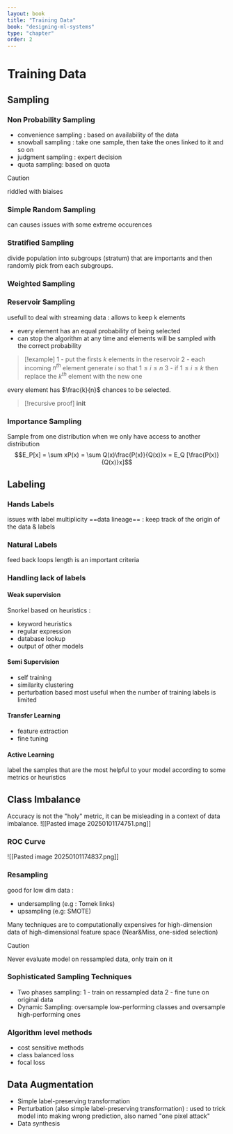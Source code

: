 ```yaml
---
layout: book
title: "Training Data"
book: "designing-ml-systems"
type: "chapter"
order: 2
---
```

# Training Data
## Sampling
### Non Probability Sampling
- convenience sampling : based on availability of the data
- snowball sampling : take one sample, then take the ones linked to it and so on
- judgment sampling : expert decision
- quota sampling: based on quota 
>[!caution]
>riddled with biaises

### Simple Random Sampling
can causes issues with some extreme occurences

### Stratified Sampling
divide population into subgroups (stratum) that are importants and then randomly pick from each subgroups.

### Weighted Sampling

### Reservoir Sampling
usefull to deal with streaming data : allows to keep k elements
- every element has an equal probability of being selected
- can stop the algorithm at any time and elements will be sampled with the correct probability
>[!example]
> 1 - put the firsts $k$ elements in the reservoir
> 2 - each incoming $n^{th}$ element generate $i$ so that $1 \leq i \leq n$
> 3 - if $1\leq i\leq k$ then replace the $k^{th}$ element with the new one

every element has $\frac{k}{n}$ chances to be selected.

>[!recursive proof]
> __init__

### Importance Sampling
Sample from one distribution when we only have access to another distribution
$$E_P[x] = \sum xP(x) = \sum Q(x)\frac{P(x)}{Q(x)}x = E_Q [\frac{P(x)}{Q(x)}x]$$

## Labeling
### Hands Labels
issues with label multiplicity 
==data lineage== : keep track of the origin of the data & labels

### Natural Labels
feed back loops length is an important criteria 

### Handling lack of labels 
#### Weak supervision 
Snorkel
based on heuristics :
- keyword heuristics
- regular expression
- database lookup
- output of other models

#### Semi Supervision
- self training
- similarity clustering
- perturbation based
most useful when the number of training labels is limited

#### Transfer Learning
- feature extraction
- fine tuning

#### Active Learning
label the samples that are the most helpful to your model according to some metrics or heuristics

## Class Imbalance
Accuracy is not the "holy" metric, it can be misleading in a context of data imbalance.
![[Pasted image 20250101174751.png]]
### ROC Curve
![[Pasted image 20250101174837.png]]
### Resampling
good for low dim data :
- undersampling (e.g : Tomek links)
- upsampling (e.g: SMOTE)

Many techniques are to computationally expensives for high-dimension data of high-dimensional feature space (Near&Miss, one-sided selection)

>[!caution]
>Never evaluate model on ressampled data, only train on it
### Sophisticated Sampling Techniques
- Two phases sampling:
	1 -  train on ressampled data
	2 - fine tune on original data
- Dynamic Sampling:
	oversample low-performing classes and oversample high-performing ones

### Algorithm level methods
- cost sensitive methods
- class balanced loss
- focal loss

## Data Augmentation
- Simple label-preserving transformation
- Perturbation (also simple label-preserving transformation) : used to trick model into making wrong prediction, also named "one pixel attack"
- Data synthesis
